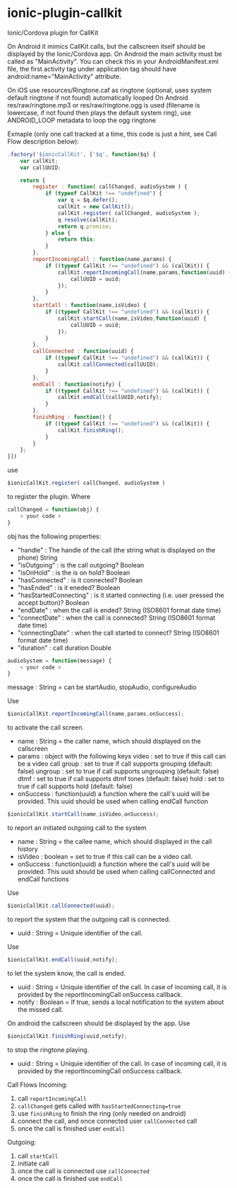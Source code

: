 # ionic-plugin-callkit
Ionic/Cordova plugin for CallKit

On Android it mimics CallKit calls, but the callscreen itself should be displayed by the Ionic/Cordova app. On Android the main activity must be called as "MainActivity". You can check this in your AndroidManifest.xml file, the first activity tag under application tag should have android:name="MainActivity" attribute.

On iOS use resources/Ringtone.caf as ringtone (optional, uses system default ringtone if not found) automatically looped
On Android res/raw/ringtone.mp3 or res/raw/ringtone.ogg is used (filename is lowercase, if not found then plays the default system ring), use ANDROID_LOOP metadata to loop the ogg ringtone

Exmaple (only one call tracked at a time, this code is just a hint, see Call Flow description below):

```javascript
.factory('$ionicCallKit', ['$q', function($q) {
	var callKit;
    var callUUID;

	return {
		register : function( callChanged, audioSystem ) {
			if (typeof CallKit !== "undefined") {
				var q = $q.defer();
				callKit = new CallKit();
				callKit.register( callChanged, audioSystem );
				q.resolve(callKit);
				return q.promise;
			} else {
				return this;
			}
		},
		reportIncomingCall : function(name,params) {
			if ((typeof CallKit !== "undefined") && (callKit)) {
				callKit.reportIncomingCall(name,params,function(uuid) {
                    callUUID = uuid;
                });
			}
		},
        startCall : function(name,isVideo) {
			if ((typeof CallKit !== "undefined") && (callKit)) {
                callKit.startCall(name,isVideo,function(uuid) {
                    callUUID = uuid;
                });
			}
        },
        callConnected : function(uuid) {
			if ((typeof CallKit !== "undefined") && (callKit)) {
                callKit.callConnected(callUUID);
			}
        },
		endCall : function(notify) {
			if ((typeof CallKit !== "undefined") && (callKit)) {
				callKit.endCall(callUUID,notify);
			}
		},
		finishRing : function() {
			if ((typeof CallKit !== "undefined") && (callKit)) {
				callKit.finishRing();
			}
		}
	};
}])
```

use

```javascript
$ionicCallKit.register( callChanged, audioSystem )
```

to register the plugin. Where

```javascript
callChanged = function(obj) {
	< your code >
}
```

obj has the following properties:
* "handle" : The handle of the call (the string what is displayed on the phone) String
* "isOutgoing" : is the call outgoing? Boolean
* "isOnHold" : is the is on hold? Boolean
* "hasConnected" : is it connected? Boolean
* "hasEnded" : is it eneded? Boolean
* "hasStartedConnecting" : is it started connecting (i.e. user pressed the accept button)? Boolean
* "endDate" : when the call is ended? String (ISO8601 format date time)
* "connectDate" : when the call is connected? String (ISO8601 format date time)
* "connectingDate" : when the call started to connect? String (ISO8601 format date time)
* "duration" : call duration Double

```javascript
audioSystem = function(message) {
	< your code >
}
```
message : String = can be startAudio, stopAudio, configureAudio

Use 

```javascript
$ionicCallKit.reportIncomingCall(name,params,onSuccess);
```

to activate the call screen.
* name : String = the caller name, which should displayed on the callscreen
* params : object with the following keys
	video : set to true if this call can be a video call
	group : set to true if call supports grouping (default: false)
	ungroup : set to true if call supports ungrouping (default: false)
	dtmf : set to true if call supports dtmf tones (default: false)
	hold : set to true if call supports hold (default: false)
* onSuccess : function(uuid) a function where the call's uuid will be provided. This uuid should be used when calling endCall function

```javascript
$ionicCallKit.startCall(name,isVideo,onSuccess);
```

to report an initiated outgoing call to the system
* name : String = the callee name, which should displayed in the call history
* isVideo : boolean = set to true if this call can be a video call.
* onSuccess : function(uuid) a function where the call's uuid will be provided. This uuid should be used when calling callConnected and endCall functions

Use

```javascript
$ionicCallKit.callConnected(uuid);
```

to report the system that the outgoing call is connected.
* uuid : String = Uniquie identifier of the call.

Use

```javascript
$ionicCallKit.endCall(uuid,notify);
```

to let the system know, the call is ended.

* uuid : String = Uniquie identifier of the call. In case of incoming call, it is provided by the reportIncomingCall onSuccess callback.
* notify : Boolean = If true, sends a local notification to the system about the missed call.

On android the callscreen should be displayed by the app. Use

```javascript
$ionicCallKit.finishRing(uuid,notify);
```

to stop the ringtone playing.

* uuid : String = Uniquie identifier of the call. In case of incoming call, it is provided by the reportIncomingCall onSuccess callback.

Call Flows
Incoming:

1. call `reportIncomingCall`
2. `callChanged` gets called with `hasStartedConnecting=true`
3. use `finishRing` to finish the ring (only needed on android)
4. connect the call, and once connected user `callConnected` call
5. once the call is finished user `endCall`

Outgoing:

1. call `startCall`
2. initiate call
3. once the call is connected use `callConnected`
4. once the call is finished use `endCall`
